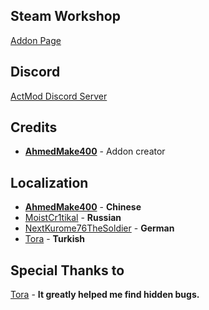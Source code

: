 ## Steam Workshop
[Addon Page](https://steamcommunity.com/sharedfiles/filedetails/?id=2538387266)


## Discord
[ActMod Discord Server](https://discord.gg/kWsX6RcrZC)


## Credits
- [**AhmedMake400**](https://steamcommunity.com/profiles/76561199185837385) - Addon creator


## Localization
- [**AhmedMake400**](https://steamcommunity.com/profiles/76561199185837385) - **Chinese**
- [MoistCr1tikal](http://steamcommunity.com/profiles/76561198071567487) - **Russian**
- [NextKurome76TheSoldier](http://steamcommunity.com/profiles/76561197960487064) - **German**
- [Tora](https://steamcommunity.com/profiles/76561198443702005) - **Turkish**


## Special Thanks to
[Tora](https://steamcommunity.com/profiles/76561198443702005) - **It greatly helped me find hidden bugs.**
